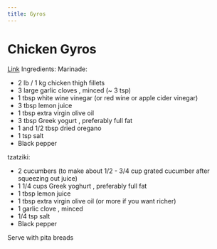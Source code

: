 ```yaml
---
title: Gyros
---
```


# Chicken Gyros
[Link](https://www.recipetineats.com/greek-chicken-gyros-with-tzatziki/)
Ingredients:
Marinade:
- 2 lb / 1 kg chicken thigh fillets
- 3 large garlic cloves , minced (~ 3 tsp)
- 1 tbsp white wine vinegar (or red wine or apple cider vinegar)
- 3 tbsp lemon juice
- 1 tbsp extra virgin olive oil
- 3 tbsp Greek yogurt , preferably full fat
- 1 and 1/2 tbsp dried oregano
- 1 tsp salt
- Black pepper

tzatziki:
- 2 cucumbers (to make about 1/2 - 3/4 cup grated cucumber after squeezing out juice)
- 1 1/4 cups Greek yoghurt , preferably full fat
- 1 tbsp lemon juice
- 1 tbsp extra virgin olive oil (or more if you want richer)
- 1 garlic clove , minced
- 1/4 tsp salt
- Black pepper

Serve with pita breads
